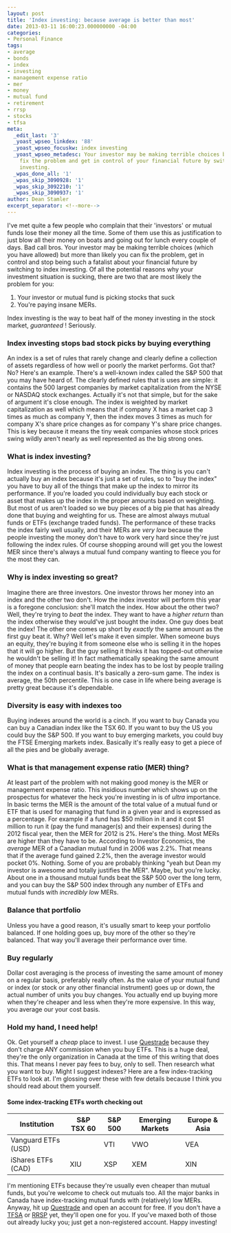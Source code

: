 ```yaml
---
layout: post
title: 'Index investing: because average is better than most'
date: 2013-03-11 16:00:23.000000000 -04:00
categories:
- Personal Finance
tags:
- average
- bonds
- index
- investing
- management expense ratio
- mer
- money
- mutual fund
- retirement
- rrsp
- stocks
- tfsa
meta:
  _edit_last: '3'
  _yoast_wpseo_linkdex: '88'
  _yoast_wpseo_focuskw: index investing
  _yoast_wpseo_metadesc: Your investor may be making terrible choices but you can
    fix the problem and get in control of your financial future by switching to index
    investing.
  _wpas_done_all: '1'
  _wpas_skip_3090928: '1'
  _wpas_skip_3092210: '1'
  _wpas_skip_3090937: '1'
author: Dean Stamler
excerpt_separator: <!--more-->
---
```


I've met quite a few people who complain that their 'investors' or mutual funds lose their money all the time. Some of them use this as justification to just blow all their money on boats and going out for lunch every couple of days. Bad call bros. Your investor may be making terrible choices (which you have allowed) but more than likely you can fix the problem, get in control and stop being such a fatalist about your financial future by switching to index investing. Of all the potential reasons why your investment situation is sucking, there are two that are most likely the problem for you:

1. Your investor or mutual fund is picking stocks that suck
2. You're paying insane MERs.

Index investing is the way to beat half of the money investing in the stock market, _guaranteed_ ! Seriously.<!--more-->

### Index investing stops bad stock picks by buying everything

An index is a set of rules that rarely change and clearly define a collection of assets regardless of how well or poorly the market performs. Got that? No? Here's an example. There's a well-known index called the S&P 500 that you may have heard of. The clearly defined rules that is uses are simple: it contains the 500 largest companies by market capitalization from the NYSE or NASDAQ stock exchanges. Actually it's not that simple, but for the sake of argument it's close enough. The index is weighted by market capitalization as well which means that if company X has a market cap 3 times as much as company Y, then the index moves 3 times as much for company X's share price changes as for company Y's share price changes. This is key because it means the tiny weak companies whose stock prices swing wildly aren't nearly as well represented as the big strong ones.

### What is index investing?

Index investing is the process of buying an index. The thing is you can't actually buy an index because it's just a set of rules, so to "buy the index" you have to buy all of the things that make up the index to mirror its performance. If you're loaded you could individually buy each stock or asset that makes up the index in the proper amounts based on weighting. But most of us aren't loaded so we buy pieces of a big pie that has already done that buying and weighting for us. These are almost always mutual funds or ETFs (exchange traded funds). The performance of these tracks the index fairly well usually, and their MERs are _very low_ because the people investing the money don't have to work very hard since they're just following the index rules. Of course shopping around will get you the lowest MER since there's always a mutual fund company wanting to fleece you for the most they can.

### Why is index investing so great?

Imagine there are three investors. One investor throws her money into an index and the other two don't. How the index investor will perform this year is a foregone conclusion: she'll match the index. How about the other two? Well, they're trying to _beat_ the index. They want to have a _higher return_ than the index otherwise they would've just bought the index. One guy does beat the index! The other one comes up short by _exactly_ the same amount as the first guy beat it. Why? Well let's make it even simpler. When someone buys an equity, they're buying it from someone else who is selling it in the hopes that it will go higher. But the guy selling it thinks it has topped-out otherwise he wouldn't be selling it! In fact mathematically speaking the same amount of money that people earn beating the index has to be lost by people trailing the index on a continual basis. It's basically a zero-sum game. The index is average, the 50th percentile. This is one case in life where being average is pretty great because it's dependable.

### Diversity is easy with indexes too

Buying indexes around the world is a cinch. If you want to buy Canada you can buy a Canadian index like the TSX 60. If you want to buy the US you could buy the S&P 500. If you want to buy emerging markets, you could buy the FTSE Emerging markets index. Basically it's really easy to get a piece of all the pies and be globally average.

### What is that management expense ratio (MER) thing?

At least part of the problem with not making good money is the MER or management expense ratio. This insidious number which shows up on the prospectus for whatever the heck you're investing in is of _ultra_ importance. In basic terms the MER is the amount of the total value of a mutual fund or ETF that is used for managing that fund in a given year and is expressed as a percentage. For example if a fund has $50 million in it and it cost $1 million to run it (pay the fund manager(s) and their expenses) during the 2012 fiscal year, then the MER for 2012 is 2%. Here's the thing. Most MERs are higher than they have to be. According to Investor Economics, the  _average_ MER of a Canadian mutual fund in 2006 was 2.2%. That means that if the average fund gained 2.2%, then the average investor would pocket 0%. Nothing. Some of you are probably thinking "yeah but Dean my investor is awesome and totally justifies the MER". Maybe, but you're lucky. About one in a thousand mutual funds beat the S&P 500 over the long term, and you can buy the S&P 500 index through any number of ETFs and mutual funds with _incredibly low_ MERs.

### Balance that portfolio

Unless you have a good reason, it's usually smart to keep your portfolio balanced. If one holding goes up, buy more of the other so they're balanced. That way you'll average their performance over time.

### Buy regularly

Dollar cost averaging is the process of investing the same amount of money on a regular basis, preferably really often. As the value of your mutual fund or index (or stock or any other financial instrument) goes up or down, the actual number of units you buy changes. You actually end up buying more when they're cheaper and less when they're more expensive. In this way, you average our your cost basis.

### Hold my hand, I need help!

Ok. Get yourself a _cheap_ place to invest. I use [Questrade] because they don't charge ANY commission when you buy ETFs. This is a huge deal, they're the only organization in Canada at the time of this writing that does this. That means I never pay fees to buy, only to sell. Then research what you want to buy. Might I suggest indexes? Here are a few index-tracking ETFs to look at. I'm glossing over these with few details because I think you should read about them yourself.

#### Some index-tracking ETFs worth checking out

| Institution | S&P TSX 60 | S&P 500 | Emerging Markets | Europe & Asia |
| --- | --- | --- | --- | --- |
| Vanguard ETFs (USD) | | VTI | VWO | VEA |
| iShares ETFs (CAD) | XIU | XSP | XEM | XIN |

I'm mentioning ETFs because they're usually even cheaper than mutual funds, but you're welcome to check out mutuals too. All the major banks in Canada have index-tracking mutual funds with (relatively) low MERs. Anyway, hit up [Questrade] and open an account for free. If you don't have a [TFSA] or [RRSP] yet, they'll open one for you. If you've maxed both of those out already lucky you; just get a non-registered account. Happy investing!

[Questrade]: http://questrade.com/?refid=irhnjfvn
[TFSA]: http://www.stamler.ca/tfsa/
[RRSP]: http://www.stamler.ca/rrsp/
